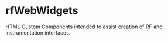 # rfWebWidgets
HTML Custom Components intended to assist creation of RF and instrumentation interfaces.
